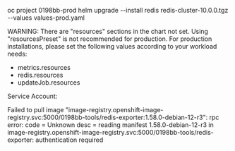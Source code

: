 

oc project 0198bb-prod
helm upgrade --install redis redis-cluster-10.0.0.tgz --values values-prod.yaml


WARNING: There are "resources" sections in the chart not set. Using "resourcesPreset" is not recommended for production. For production installations, please set the following values according to your workload needs:
  - metrics.resources
  - redis.resources
  - updateJob.resources


Service Account:

Failed to pull image "image-registry.openshift-image-registry.svc:5000/0198bb-tools/redis-exporter:1.58.0-debian-12-r3": rpc error: code = Unknown desc = reading manifest 1.58.0-debian-12-r3 in image-registry.openshift-image-registry.svc:5000/0198bb-tools/redis-exporter: authentication required